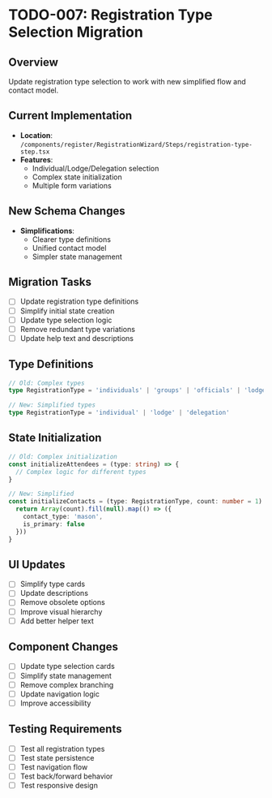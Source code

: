 # TODO-007: Registration Type Selection Migration

## Overview
Update registration type selection to work with new simplified flow and contact model.

## Current Implementation
- **Location**: `/components/register/RegistrationWizard/Steps/registration-type-step.tsx`
- **Features**:
  - Individual/Lodge/Delegation selection
  - Complex state initialization
  - Multiple form variations

## New Schema Changes
- **Simplifications**:
  - Clearer type definitions
  - Unified contact model
  - Simpler state management

## Migration Tasks
- [ ] Update registration type definitions
- [ ] Simplify initial state creation
- [ ] Update type selection logic
- [ ] Remove redundant type variations
- [ ] Update help text and descriptions

## Type Definitions
```typescript
// Old: Complex types
type RegistrationType = 'individuals' | 'groups' | 'officials' | 'lodge' | 'delegation'

// New: Simplified types
type RegistrationType = 'individual' | 'lodge' | 'delegation'
```

## State Initialization
```typescript
// Old: Complex initialization
const initializeAttendees = (type: string) => {
  // Complex logic for different types
}

// New: Simplified
const initializeContacts = (type: RegistrationType, count: number = 1) => {
  return Array(count).fill(null).map(() => ({
    contact_type: 'mason',
    is_primary: false
  }))
}
```

## UI Updates
- [ ] Simplify type cards
- [ ] Update descriptions
- [ ] Remove obsolete options
- [ ] Improve visual hierarchy
- [ ] Add better helper text

## Component Changes
- [ ] Update type selection cards
- [ ] Simplify state management
- [ ] Remove complex branching
- [ ] Update navigation logic
- [ ] Improve accessibility

## Testing Requirements
- [ ] Test all registration types
- [ ] Test state persistence
- [ ] Test navigation flow
- [ ] Test back/forward behavior
- [ ] Test responsive design